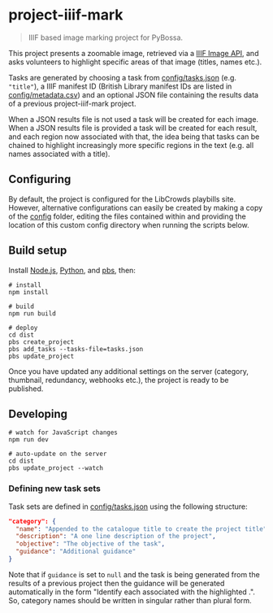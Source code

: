 # project-iiif-mark

> IIIF based image marking project for PyBossa.

This project presents a zoomable image, retrieved via a [IIIF Image API](http://iiif.io/api/image/2.1/), and asks volunteers to highlight specific
areas of that image (titles, names etc.).

Tasks are generated by choosing a task from
[config/tasks.json](config/tasks.json) (e.g. `"title"`), a
IIIF manifest ID (British Library manifest IDs are listed in
[config/metadata.csv](src/data/metadata.csv)) and an optional JSON file
containing the results data of a previous project-iiif-mark project.

When a JSON results file is not used a task will be created for each image.
When a JSON results file is provided a task will be created for each result,
and each region now associated with that, the idea being that tasks can be
chained to highlight increasingly more specific regions in the text (e.g. all
names associated with a title).

## Configuring

By default, the project is configured for the LibCrowds playbills site. However, alternative configurations can easily be created by making a copy of the
[config](config) folder, editing the files contained within and providing the location of this custom config directory when running the scripts below.

## Build setup

Install [Node.js](https://nodejs.org/en/),
[Python](https://www.python.org/downloads/), and
[pbs](https://github.com/Scifabric/pbs), then:

```
# install
npm install

# build
npm run build

# deploy
cd dist
pbs create_project
pbs add_tasks --tasks-file=tasks.json
pbs update_project
```

Once you have updated any additional settings on the server (category,
thumbnail, redundancy, webhooks etc.), the project is ready to be published.

## Developing

```
# watch for JavaScript changes
npm run dev

# auto-update on the server
cd dist
pbs update_project --watch
```

### Defining new task sets

Task sets are defined in [config/tasks.json](config/tasks.json) using the
following structure:

``` json
"category": {
  "name": "Appended to the catalogue title to create the project title",
  "description": "A one line description of the project",
  "objective": "The objective of the task",
  "guidance": "Additional guidance"
}
```

Note that if `guidance` is set to `null` and the task is being generated
from the results of a previous project then the guidance will be generated automatically in the form "Identify each *<category>* associated with
the highlighted *<parent task category>*.". So, category names should be
written in singular rather than plural form.
